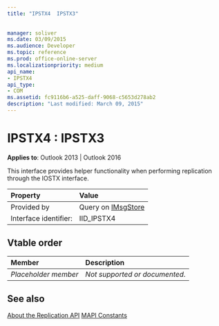 ```yaml
---
title: "IPSTX4  IPSTX3"
 
 
manager: soliver
ms.date: 03/09/2015
ms.audience: Developer
ms.topic: reference
ms.prod: office-online-server
ms.localizationpriority: medium
api_name:
- IPSTX4
api_type:
- COM
ms.assetid: fc9116b6-a525-daff-9068-c5653d278ab2
description: "Last modified: March 09, 2015"
---
```


# IPSTX4 : IPSTX3


**Applies to**: Outlook 2013 | Outlook 2016
  
This interface provides helper functionality when performing replication through the IOSTX interface.
  
|Property|Value|
|:-----|:-----|
|Provided by  <br/> |Query on [IMsgStore](imsgstoreimapiprop.md) <br/> |
|Interface identifier:  <br/> |IID_IPSTX4  <br/> |

## Vtable order

|Member|Description|
|:-----|:-----|
| *Placeholder member*  <br/> | *Not supported or documented*. |

## See also

[About the Replication API](about-the-replication-api.md)
[MAPI Constants](mapi-constants.md)
